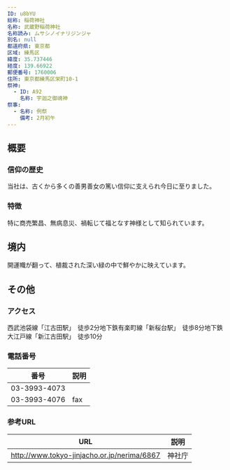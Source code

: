 ```yaml
---
ID: u8bYU
総称: 稲荷神社
名称: 武蔵野稲荷神社
名称読み: ムサシノイナリジンジャ
別名: null
都道府県: 東京都
区域: 練馬区
緯度: 35.737446
経度: 139.66922
郵便番号: 1760006
住所: 東京都練馬区栄町10-1
祭神:
  - ID: A92
    名称: 宇迦之御魂神
祭事:
  - 名称: 例祭
    備考: 2月初午
---
```


## 概要

### 信仰の歴史

当社は、古くから多くの善男善女の篤い信仰に支えられ今日に至りました。

### 特徴

特に商売繁昌、無病息災、禍転じて福となす神様として知られています。

## 境内

開運幟が翻って、植裁された深い緑の中で鮮やかに映えています。

## その他

### アクセス

西武池袋線「江古田駅」　徒歩2分地下鉄有楽町線「新桜台駅」　徒歩8分地下鉄大江戸線「新江古田駅」　徒歩10分

### 電話番号

| 番号         | 説明 |
| ------------ | ---- |
| 03-3993-4073 |      |
| 03-3993-4076 | fax  |

### 参考URL

| URL                                         | 説明   |
| ------------------------------------------- | ------ |
| http://www.tokyo-jinjacho.or.jp/nerima/6867 | 神社庁 |

